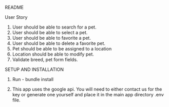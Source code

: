 README

User Story

1. User should be able to search for a pet.
2. User should be able to select a pet.
3. User should be able to favorite a pet.
4. User should be able to delete a favorite pet.
5. Pet should be able to be assigned to a location
6. Location should be able to modify pet.
7. Validate breed, pet form fields.



SETUP AND INSTALLATION 


1. Run - bundle install

2. This app uses the google api. You will need to either contact us for the key or generate one yourself and place it in the main app directory .env file. 
